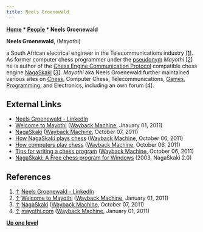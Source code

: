 ```yaml
---
title: Neels Groenewald
---
```

**[Home](Home "Home") \* [People](People "People") \* Neels Groenewald**


**Neels Groenewald**, (Mayothi)  

a South African electrical engineer in the Telecommunications industry 
<a id="cite-note-1" href="#cite-ref-1">[1]</a>.
As former computer chess programmer under the [pseudonym](https://en.wikipedia.org/wiki/Pseudonym) *Mayothi*
<a id="cite-note-2" href="#cite-ref-2">[2]</a> 
he is author of the [Chess Engine Communication Protocol](Chess_Engine_Communication_Protocol "Chess Engine Communication Protocol") compatible chess engine [NagaSkaki](NagaSkaki "NagaSkaki")
<a id="cite-note-3" href="#cite-ref-3">[3]</a>. 
*Mayothi* aka Neels Groenewald further maintained various sites on [Chess](Chess "Chess"), Computer Chess, Telecommunications, [Games](Games "Games"), [Programming](Programming "Programming"), and Electronics, including an own forum 
<a id="cite-note-4" href="#cite-ref-4">[4]</a>.



## External Links


* [Neels Groenewald - LinkedIn](https://www.linkedin.com/in/neels-groenewald-15482a12/)
* [Welcome to Mayothi](https://web.archive.org/web/20110101220826/http://www.mayothi.com/index.html) ([Wayback Machine](https://en.wikipedia.org/wiki/Wayback_Machine), Jnauary 01, 2011)
* [NagaSkaki](https://web.archive.org/web/20111007181515/http://www.mayothi.com/nagaskaki.html) ([Wayback Machine](https://en.wikipedia.org/wiki/Wayback_Machine), October 07, 2011)
* [How NagaSkaki plays chess](https://web.archive.org/web/20111006114823/http://mayothi.com/nagaskakichess.html) ([Wayback Machine](https://en.wikipedia.org/wiki/Wayback_Machine), October 06, 2011)
* [How computers play chess](https://web.archive.org/web/20111006115249/http://mayothi.com/computerschess.html) ([Wayback Machine](https://en.wikipedia.org/wiki/Wayback_Machine), October 06, 2011)
* [Tips for writing a chess program](https://web.archive.org/web/20111006121417/http://mayothi.com/tips.html) ([Wayback Machine](https://en.wikipedia.org/wiki/Wayback_Machine), October 06, 2011)
* [NagaSkaki: A Free chess program for Windows](http://mysite.mweb.co.za/residents/lollapot/homepage.html) (2003, NagaSkaki 2.0)


## References


1. <a id="cite-ref-1" href="#cite-note-1">↑</a> [Neels Groenewald - LinkedIn](https://www.linkedin.com/in/neels-groenewald-15482a12/)
2. <a id="cite-ref-2" href="#cite-note-2">↑</a> [Welcome to Mayothi](https://web.archive.org/web/20110101220826/http://www.mayothi.com/index.html) ([Wayback Machine](https://en.wikipedia.org/wiki/Wayback_Machine), January 01, 2011)
3. <a id="cite-ref-3" href="#cite-note-3">↑</a> [NagaSkaki](https://web.archive.org/web/20111007181515/http://www.mayothi.com/nagaskaki.html) ([Wayback Machine](https://en.wikipedia.org/wiki/Wayback_Machine), October 07, 2011)
4. <a id="cite-ref-4" href="#cite-note-4">↑</a> [mayothi.com](https://web.archive.org/web/20110101221750/http://www.mayothi.com/forum_smf/) ([Wayback Machine](https://en.wikipedia.org/wiki/Wayback_Machine), January 01, 2011)

**[Up one level](People "People")**







 
